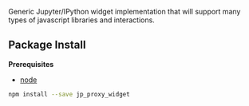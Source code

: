 Generic Jupyter/IPython widget implementation that will support many types of javascript libraries and interactions.

Package Install
---------------

**Prerequisites**
- [node](http://nodejs.org/)

```bash
npm install --save jp_proxy_widget
```
